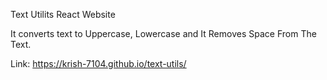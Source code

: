 Text Utilits React Website

It converts text to Uppercase, Lowercase and It Removes Space From The Text.

Link: https://krish-7104.github.io/text-utils/
